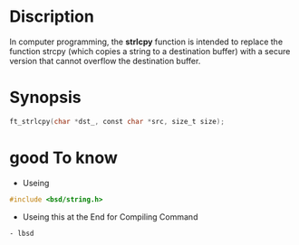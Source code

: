 # Discription
In computer programming, the **strlcpy** function is intended to replace the function strcpy (which copies a string to a destination buffer) with a secure version that cannot overflow the destination buffer.

# Synopsis
```c
ft_strlcpy(char *dst_, const char *src, size_t size);
```

# good To know 
- Useing 
```c
#include <bsd/string.h>
```
- Useing this at the End for Compiling Command  
```
- lbsd
```